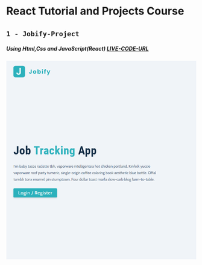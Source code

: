 # React Tutorial and Projects Course

## `1 - Jobify-Project`

##### Using Html,Css and JavaScript(React) [LIVE-CODE-URL](https://jobify-course-app.herokuapp.com/landing)

![](images/Jobify.png)
